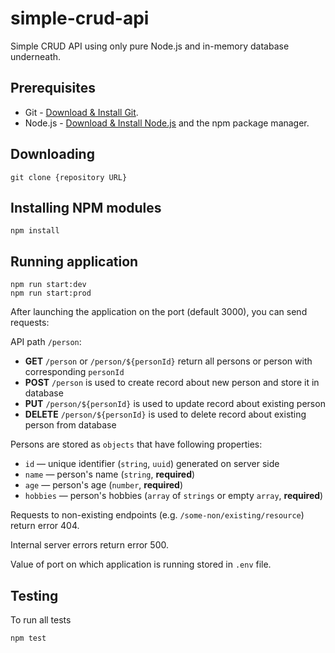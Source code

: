 # simple-crud-api

Simple CRUD API using only pure Node.js and in-memory database underneath.
## Prerequisites

- Git - [Download & Install Git](https://git-scm.com/downloads).
- Node.js - [Download & Install Node.js](https://nodejs.org/en/download/) and the npm package manager.

## Downloading

```
git clone {repository URL}
```

## Installing NPM modules

```
npm install
```

## Running application

```
npm run start:dev
npm run start:prod
```

After launching the application on the port (default 3000), you can send requests:

API path `/person`:
  * **GET** `/person` or `/person/${personId}` return all persons or person with corresponding `personId`
  * **POST** `/person` is used to create record about new person and store it in database
  * **PUT** `/person/${personId}` is used to update record about existing person
  * **DELETE** `/person/${personId}` is used to delete record about existing person from database

Persons are stored as `objects` that have following properties:
  * `id` — unique identifier (`string`, `uuid`) generated on server side
  * `name` — person's name (`string`, **required**)
  * `age` — person's age (`number`, **required**)
  * `hobbies` — person's hobbies (`array` of `strings` or empty `array`, **required**)

Requests to non-existing endpoints (e.g. `/some-non/existing/resource`) return error 404.

Internal server errors return error 500.

Value of port on which application is running stored in `.env` file.

## Testing

To run all tests

```
npm test
```